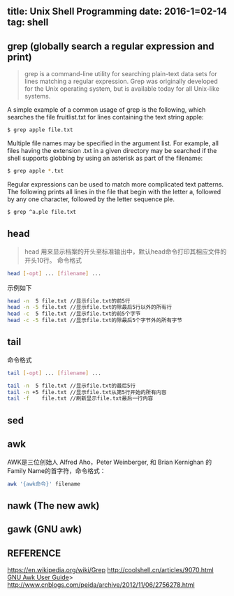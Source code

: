 title: Unix Shell Programming
date: 2016-1=02-14
tag: shell
---

## grep (globally search a regular expression and print)
>grep is a command-line utility for searching plain-text data sets for lines matching a regular expression. Grep was originally developed for the Unix operating system, but is available today for all Unix-like systems.

A simple example of a common usage of grep is the following, which searches the file fruitlist.txt for lines containing the text string apple:
```bash
$ grep apple file.txt
```
Multiple file names may be specified in the argument list. For example, all files having the extension .txt in a given directory may be searched if the shell supports globbing by using an asterisk as part of the filename:
```bash
$ grep apple *.txt
```
Regular expressions can be used to match more complicated text patterns. The following prints all lines in the file that begin with the letter a, followed by any one character, followed by the letter sequence ple.
```bash
$ grep ^a.ple file.txt
```

## head
>head 用来显示档案的开头至标准输出中，默认head命令打印其相应文件的开头10行。
命令格式
```bash
head [-opt] ... [filename] ...
```
示例如下
```bash
head -n  5 file.txt //显示file.txt的前5行
head -n -5 file.txt //显示file.txt的除最后5行以外的所有行
head -c  5 file.txt //显示file.txt的前5个字节
head -c -5 file.txt //显示file.txt的除最后5个字节外的所有字节
```

## tail
命令格式
```bash
tail [-opt] ... [filename] ...
```
```bash
tail -n  5 file.txt //显示file.txt的最后5行
tail -n +5 file.txt //显示file.txt从第5行开始的所有内容
tail -f    file.txt //刷新显示file.txt最后一行内容
```

## sed

## awk
AWK是三位创始人 Alfred Aho，Peter Weinberger, 和 Brian Kernighan 的Family Name的首字符，命令格式：
```bash
awk '{awk命令}' filename
```
## nawk (The new awk)

## gawk (GNU awk)


## **REFERENCE**
https://en.wikipedia.org/wiki/Grep
http://coolshell.cn/articles/9070.html
[GNU Awk User Guide](http://www.gnu.org/software/gawk/manual/gawk.html)>
http://www.cnblogs.com/peida/archive/2012/11/06/2756278.html
